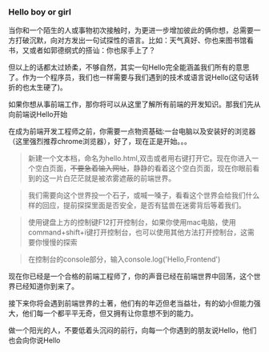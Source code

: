 ### Hello boy or girl

当你和一个陌生的人或事物初次接触时，为更进一步增加彼此的俩你想，总需要一方打破沉默，向对方发出一句试探性的语言。比如：天气真好、你也来图书馆看书，又或者如郭德纲式的搭讪：你也尿手上了？

但以上的话都太过娇柔，不够自然，其实一句Hello完全能涵盖我们所有的意思了。作为一个程序员，我们也一样需要与我们遇到的技术或语言说Hello(这句话转折的也太生硬了)。

如果你想从事前端工作，那你将可以从这里了解所有前端的开发知识。那我们先从向前端说Hello开始

在成为前端开发工程师之前，你需要一点物资基础:一台电脑以及安装好的浏览器（这里强烈推荐chrome浏览器），好了，现在正是开始。。。
> 新建一个文本档，命名为hello.html,双击或者用右键打开它。现在你进入一个空白页面，~~不要急着输入网址~~，静静的看着这个空白页面，现在你眼前看到的这一片白茫茫就是被浓雾遮蔽的前端世界。

>我们需要向这个世界投一个石子，或喊一嗓子，看看这个世界会给我们什么样的回应，提前探探里面是否安全，是否有猛兽在迷雾背后等着我们。

>使用键盘上方的控制键F12打开控制台，如果你使用mac电脑，使用command+shift+i键打开控制台，也可以使用其他方法打开控制台，这需要你慢慢的探索

>在控制台的console部分，输入console.log('Hello,Frontend')

现在你已经是一个合格的前端工程师了，你的声音已经在前端世界中回荡，这个世界已经知道你到来了。

接下来你将会遇到前端世界的土著，他们有的年迈但老当益壮，有的幼小但能力强大，他们每一个都平平无奇，但又拥有让你意想不到的能力。

做一个阳光的人，不要低着头沉闷的前行，向每一个你遇到的朋友说Hello，他们也会向你说Hello